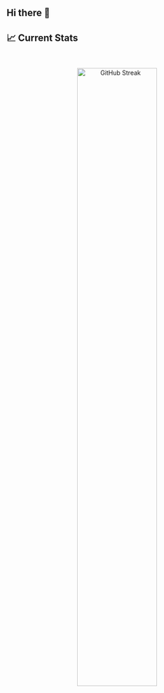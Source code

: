 ## Hi there 👋

<!--
**A1-mamun/A1-mamun** is a ✨ _special_ ✨ repository because its `README.md` (this file) appears on your GitHub profile.

Here are some ideas to get you started:

- 🔭 I’m currently working on ...
- 🌱 I’m currently learning ...
- 👯 I’m looking to collaborate on ...
- 🤔 I’m looking for help with ...
- 💬 Ask me about ...
- 📫 How to reach me: ...
- 😄 Pronouns: ...
- ⚡ Fun fact: ...
-->


## :chart_with_upwards_trend: Current Stats

<br />
<p align="center">
  <picture><img width="60%" src="https://streak-stats.demolab.com?user=&theme=dark-minimalist&border_radius=5" alt="GitHub Streak" /></picture>
<p/>
